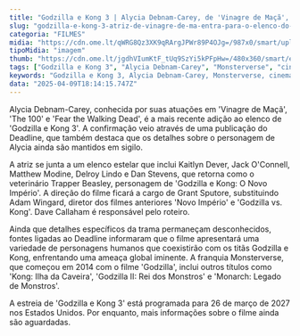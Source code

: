 ```yaml
---
title: "Godzilla e Kong 3 | Alycia Debnam-Carey, de 'Vinagre de Maçã', é confirmada no elenco"
slug: "godzilla-e-kong-3-atriz-de-vinagre-de-ma-entra-para-o-elenco-do-filme"
categoria: "FILMES"
midia: "https://cdn.ome.lt/qWRG8Qz3XK9qRArgJPWr89P4OJg=/987x0/smart/uploads/conteudo/fotos/02_pCNg690.jpg"
tipoMidia: "imagem"
thumb: "https://cdn.ome.lt/jgdhVIumKtF_tUq9SzYi5kPFpHw=/480x360/smart/extras/conteudos/Captura_de_tela_2025-04-09_141129.png"
tags: ["Godzilla e Kong 3", "Alycia Debnam-Carey", "Monsterverse", "cinema", "estreia 2027", "elenco estelar", "Grant Sputore", "ameaça global"]
keywords: "Godzilla e Kong 3, Alycia Debnam-Carey, Monsterverse, cinema, estreia 2027, elenco estelar, Grant Sputore, ameaça global"
data: "2025-04-09T18:14:15.747Z"
---
```


Alycia Debnam-Carey, conhecida por suas atuações em 'Vinagre de Maçã', 'The 100' e 'Fear the Walking Dead', é a mais recente adição ao elenco de 'Godzilla e Kong 3'. A confirmação veio através de uma publicação do Deadline, que também destaca que os detalhes sobre o personagem de Alycia ainda são mantidos em sigilo.

A atriz se junta a um elenco estelar que inclui Kaitlyn Dever, Jack O'Connell, Matthew Modine, Delroy Lindo e Dan Stevens, que retorna como o veterinário Trapper Beasley, personagem de 'Godzilla e Kong: O Novo Império'. A direção do filme ficará a cargo de Grant Sputore, substituindo Adam Wingard, diretor dos filmes anteriores 'Novo Império' e 'Godzilla vs. Kong'. Dave Callaham é responsável pelo roteiro.

Ainda que detalhes específicos da trama permaneçam desconhecidos, fontes ligadas ao Deadline informaram que o filme apresentará uma variedade de personagens humanos que coexistirão com os titãs Godzilla e Kong, enfrentando uma ameaça global iminente. A franquia Monsterverse, que começou em 2014 com o filme 'Godzilla', inclui outros títulos como 'Kong: Ilha da Caveira', 'Godzilla II: Rei dos Monstros' e 'Monarch: Legado de Monstros'.

A estreia de 'Godzilla e Kong 3' está programada para 26 de março de 2027 nos Estados Unidos. Por enquanto, mais informações sobre o filme ainda são aguardadas.